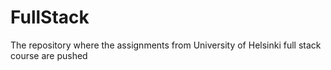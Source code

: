 # FullStack
The repository where the assignments from University of Helsinki full stack course are pushed
